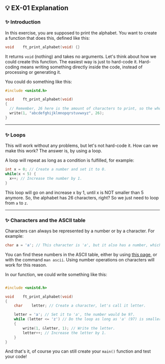 ## 💡 EX-01 Explanation

### ✨ Introduction

In this exercise, you are supposed to print the alphabet. You want to create a function that does this, defined like this:
```c
void	ft_print_alphabet(void) {}
```

It returns `void` (nothing) and takes no arguments. Let's think about how we could create this function. The easiest way is just to hard-code it. Hard-coding means writing something directly inside the code, instead of processing or generating it.

You could do something like this:
```c
#include <unistd.h>

void	ft_print_alphabet(void)
{
  // Remember, 26 here is the amount of characters to print, so the whole alphabet.
  write(1, "abcdefghijklmnopqrstuvwxyz", 26);
}
```

---
### ✨ Loops
This will work without any problems, but let's not hard-code it. How can we make this work? The answer is, by using a loop.

A loop will repeat as long as a condition is fulfilled, for example:
```c
int x = 0; // Create a number and set it to 0.
while(x < 5) {
  x++; // Increase the number by 1.
}
```

This loop will go on and increase x by 1, until x is NOT smaller than 5 anymore. So, the alphabet has 26 characters, right? So we just need to loop from `a` to `z`.

---
### ✨ Characters and the ASCII table

Characters can always be represented by a number or by a character. For example:
```c
char a = 'a'; // This character is 'a', but it also has a number, which is 97.
```

You can find these numbers in the ASCII table, either by using [this page](https://www.commfront.com/pages/ascii-chart), or with the command `man ascii`. Using number operations on characters will work for this reason.

In our function, we could write something like this:
```c

#include <unistd.h>

void	ft_print_alphabet(void)
{
	char	letter; // Create a character, let's call it letter.

	letter = 'a'; // Set it to 'a', the number would be 97.
	while (letter <= 'z') // Do the loop as long as 'a' (97) is smaller than 'z' (122)
	{
		write(1, &letter, 1); // Write the letter.
		letter++; // Increase the letter by 1.
	}
}
```

And that's it, of course you can still create your `main()` function and test your code!
